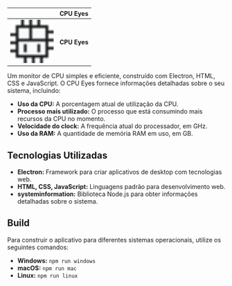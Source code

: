 |  | CPU Eyes  |
|---|---|
| <img src="https://github.com/Cavisc/cpu-eyes/blob/main/assets/cpu_eyes_icon.png" width="100" height="100"> | **CPU Eyes** |

Um monitor de CPU simples e eficiente, construído com Electron, HTML, CSS e JavaScript. O CPU Eyes fornece informações detalhadas sobre o seu sistema, incluindo:

* **Uso da CPU:** A porcentagem atual de utilização da CPU.
* **Processo mais utilizado:** O processo que está consumindo mais recursos da CPU no momento.
* **Velocidade do clock:** A frequência atual do processador, em GHz.
* **Uso da RAM:** A quantidade de memória RAM em uso, em GB.

## Tecnologias Utilizadas
* **Electron:** Framework para criar aplicativos de desktop com tecnologias web.
* **HTML, CSS, JavaScript:** Linguagens padrão para desenvolvimento web.
* **systeminformation:** Biblioteca Node.js para obter informações detalhadas sobre o sistema.

## Build
Para construir o aplicativo para diferentes sistemas operacionais, utilize os seguintes comandos:

* **Windows:** `npm run windows`
* **macOS:** `npm run mac`
* **Linux:** `npm run linux`
